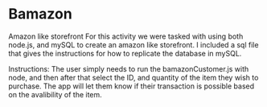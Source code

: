 # Bamazon
Amazon like storefront
For this activity we were tasked with using both node.js, and mySQL to create an amazon like storefront. I included a sql file that gives the instructions for how to replicate the database in mySQL. 

Instructions: The user simply needs to run the bamazonCustomer.js with node, and then after that select the ID, and quantity of the item they wish to purchase. The app will let them know if their transaction is possible based on the avalibility of the item.
